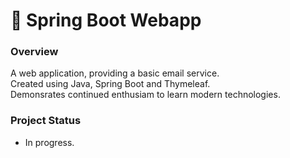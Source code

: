 # 🌱 Spring Boot Webapp

### Overview
A web application, providing a basic email service.   
Created using Java, Spring Boot and Thymeleaf.   
Demonsrates continued enthusiam to learn modern technologies.

### Project Status
- In progress.
